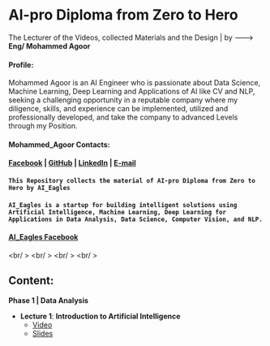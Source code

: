 # AI-pro Diploma from Zero to Hero
The Lecturer of the Videos, collected Materials and the Design | by --->  __Eng/ Mohammed Agoor__ <br />
#### Profile:
Mohammed Agoor is an AI Engineer who is passionate about Data Science, Machine Learning, Deep Learning and Applications of AI like CV and NLP, seeking a challenging opportunity in a reputable company where my diligence, skills, and experience can be implemented, utilized and professionally developed, and take the company to advanced Levels through my Position.

#### Mohammed_Agoor Contacts:
#### [Facebook](https://www.facebook.com/agoormachine/) |  [GitHub](https://www.facebook.com/AGOOR97/) |  [LinkedIn](https://www.facebook.com/mlagoor/) |  [E-mail](mohammedagoor1997@gmail.com)  <br />
 

#### `This Repository collects the material of AI-pro Diploma from Zero to Hero by AI_Eagles `  <br />
#### `AI_Eagles is a startup for building intelligent solutions using Artificial Intelligence, Machine Learning, Deep Learning for Applications in Data Analysis, Data Science, Computer Vision, and NLP.`   <br /> 
#### [AI_Eagles Facebook](https://www.facebook.com/AIEagles/)

<br/ >
<br/ >
<br/ >
<br/ >


## Content:
__Phase 1 | Data Analysis__
- __Lecture 1__: **Introduction to Artificial Intelligence**
  - [Video](https://www.youtube.com/watch?v=oWpiRKboJMA&list=PLPL82Je6Igwgpe-m6hwBQOl878BTkWWSN)
  - [Slides](https://docs.google.com/presentation/d/1ubWWmCZGZKdkh0_-7xUL2giMTt4X5N9p/edit?usp=sharing&ouid=105945864425439571814&rtpof=true&sd=true)
